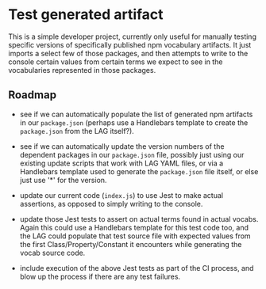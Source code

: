 # Test generated artifact

This is a simple developer project, currently only useful for manually testing
specific versions of specifically published npm vocabulary artifacts. It just
imports a select few of those packages, and then attempts to write to the
console certain values from certain terms we expect to see in the vocabularies
represented in those packages.

## Roadmap

- see if we can automatically populate the list of generated npm artifacts in
our `package.json` (perhaps use a Handlebars template to create the
`package.json` from the LAG itself?).  

- see if we can automatically update the version numbers of the dependent
packages in our `package.json` file, possibly just using our existing update
scripts that work with LAG YAML files, or via a Handlebars template used to
generate the `package.json` file itself, or else just use '*' for the version.

- update our current code (`index.js`) to use Jest to make actual assertions, as
opposed to simply writing to the console.

- update those Jest tests to assert on actual terms found in actual vocabs.
Again this could use a Handlebars template for this test code too, and the LAG
could populate that test source file with expected values from the first 
Class/Property/Constant it encounters while generating the vocab source code.

- include execution of the above Jest tests as part of the CI process, and blow
up the process if there are any test failures.
